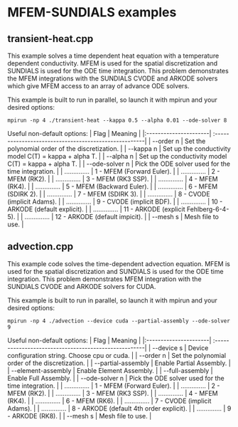 # MFEM-SUNDIALS examples

## transient-heat.cpp

This example solves a time dependent heat equation with a temperature dependent
conductivity. MFEM is used for the spatial discretization and SUNDIALS is 
used for the ODE time integration.  This problem demonstrates the MFEM 
integrations with the SUNDIALS CVODE and ARKODE solvers which give MFEM
access to an array of advance ODE solvers.

This example is built to run in parallel, so launch it with mpirun and your desired options:
```
mpirun -np 4 ./transient-heat --kappa 0.5 --alpha 0.01 --ode-solver 8
```

Useful non-default options:
|   Flag                | Meaning                                               |
|:----------------------| :-----------------------------------------------------|
| --order n             | Set the polynomial order of the discretization.       |
| --kappa n             | Set up the conductivity model C(T) = kappa + alpha T. |
| --alpha n             | Set up the conductivity model C(T) = kappa + alpha T. |
| --ode-solver n        | Pick the ODE solver used for the time integration.    |
| ..............        | 1  - MFEM (Forward Euler).                            |
| ..............        | 2  - MFEM (RK2).                                      |
| ..............        | 3  - MFEM (RK3 SSP).                                  |
| ..............        | 4  - MFEM (RK4).                                      |
| ..............        | 5  - MFEM (Backward Euler).                           |
| ..............        | 6  - MFEM (SDIRK 2).                                  |
| ..............        | 7  - MFEM (SDIRK 3).                                  |
| ..............        | 8  - CVODE (implicit Adams).                          |
| ..............        | 9  - CVODE (implicit BDF).                            |
| ..............        | 10 - ARKODE (default explicit).                       |
| ..............        | 11 - ARKODE (explicit Fehlberg-6-4-5).                |
| ..............        | 12 - ARKODE (default impicit).                        |
| --mesh s              | Mesh file to use.                                     |


## advection.cpp

This example code solves the time-dependent advection equation. MFEM is used for the
spatial discretization and SUNDIALS is used for the ODE time integration. This problem
demonstrates MFEM integration with the SUNDIALS CVODE and ARKODE solvers for CUDA.

This example is built to run in parallel, so launch it with mpirun and your desired options:
```
mpirun -np 4 ./advection --device cuda --partial-assembly --ode-solver 9
```

Useful non-default options:
|   Flag                | Meaning                                               |
|:----------------------| :-----------------------------------------------------|
| --device s            | Device configuration string. Choose cpu or cuda.      |
| --order n             | Set the polynomial order of the discretization.       |
| --partial-assembly    | Enable Partial Assembly.                              |
| --element-assembly    | Enable Element Assembly.                              |
| --full-assembly       | Enable Full Assembly.                                 |
| --ode-solver n        | Pick the ODE solver used for the time integration.    |
| ..............        | 1  - MFEM (Forward Euler).                            |
| ..............        | 2  - MFEM (RK2).                                      |
| ..............        | 3  - MFEM (RK3 SSP).                                  |
| ..............        | 4  - MFEM (RK4).                                      |
| ..............        | 6  - MFEM (RK6).                                      |
| ..............        | 7  - CVODE (implicit Adams).                          |
| ..............        | 8  - ARKODE (default 4th order explicit).             |
| ..............        | 9  - ARKODE (RK8).                                    |
| --mesh s              | Mesh file to use.                                     |
